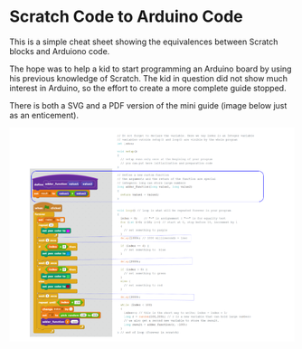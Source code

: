 # Scratch Code to Arduino Code

This is a simple cheat sheet showing the equivalences between Scratch blocks
and Arduiono code.

The hope was to help a kid to start programming an Arduino board by using his
previous knowledge of Scratch. The kid in question did not show much interest
in Arduino, so the effort to create a more complete guide stopped.

There is both a SVG and a PDF version of the mini guide (image below
just as an enticement).

![cheat sheet preview](cheatsheet.png)
